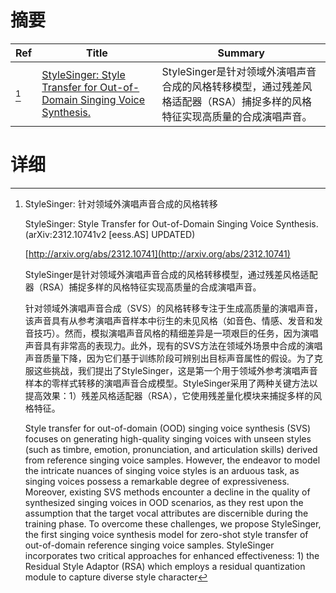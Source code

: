 # 摘要

| Ref | Title | Summary |
| --- | --- | --- |
| [^1] | [StyleSinger: Style Transfer for Out-of-Domain Singing Voice Synthesis.](http://arxiv.org/abs/2312.10741) | StyleSinger是针对领域外演唱声音合成的风格转移模型，通过残差风格适配器（RSA）捕捉多样的风格特征实现高质量的合成演唱声音。 |

# 详细

[^1]: StyleSinger: 针对领域外演唱声音合成的风格转移

    StyleSinger: Style Transfer for Out-of-Domain Singing Voice Synthesis. (arXiv:2312.10741v2 [eess.AS] UPDATED)

    [http://arxiv.org/abs/2312.10741](http://arxiv.org/abs/2312.10741)

    StyleSinger是针对领域外演唱声音合成的风格转移模型，通过残差风格适配器（RSA）捕捉多样的风格特征实现高质量的合成演唱声音。

    

    针对领域外演唱声音合成（SVS）的风格转移专注于生成高质量的演唱声音，该声音具有从参考演唱声音样本中衍生的未见风格（如音色、情感、发音和发音技巧）。然而，模拟演唱声音风格的精细差异是一项艰巨的任务，因为演唱声音具有非常高的表现力。此外，现有的SVS方法在领域外场景中合成的演唱声音质量下降，因为它们基于训练阶段可辨别出目标声音属性的假设。为了克服这些挑战，我们提出了StyleSinger，这是第一个用于领域外参考演唱声音样本的零样式转移的演唱声音合成模型。StyleSinger采用了两种关键方法以提高效果：1）残差风格适配器（RSA），它使用残差量化模块来捕捉多样的风格特征。

    Style transfer for out-of-domain (OOD) singing voice synthesis (SVS) focuses on generating high-quality singing voices with unseen styles (such as timbre, emotion, pronunciation, and articulation skills) derived from reference singing voice samples. However, the endeavor to model the intricate nuances of singing voice styles is an arduous task, as singing voices possess a remarkable degree of expressiveness. Moreover, existing SVS methods encounter a decline in the quality of synthesized singing voices in OOD scenarios, as they rest upon the assumption that the target vocal attributes are discernible during the training phase. To overcome these challenges, we propose StyleSinger, the first singing voice synthesis model for zero-shot style transfer of out-of-domain reference singing voice samples. StyleSinger incorporates two critical approaches for enhanced effectiveness: 1) the Residual Style Adaptor (RSA) which employs a residual quantization module to capture diverse style character
    

